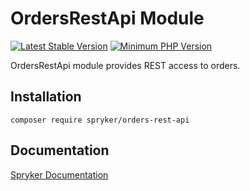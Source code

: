 # OrdersRestApi Module
[![Latest Stable Version](https://poser.pugx.org/spryker/orders-rest-api/v/stable.svg)](https://packagist.org/packages/spryker/orders-rest-api)
[![Minimum PHP Version](https://img.shields.io/badge/php-%3E%3D%208.1-8892BF.svg)](https://php.net/)

OrdersRestApi module provides REST access to orders.

## Installation

```
composer require spryker/orders-rest-api
```

## Documentation

[Spryker Documentation](https://docs.spryker.com)
